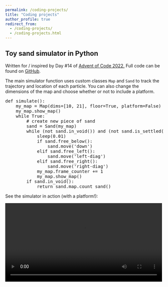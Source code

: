 ```yaml
---
permalink: /coding-projects/
title: "Coding projects"
author_profile: true
redirect_from: 
  - /coding-projects/
  - /coding-projects.html
---
```


## Toy sand simulator in Python

Written for / inspired by Day #14 of [Advent of Code 2022.](https://adventofcode.com/2022/day/14) Full code can be found on [GitHub](https://github.com/ohmlasnick/Sand_Simulator).

The main simulator function uses custom classes <code>Map</code> and <code>Sand</code> to track the trajectory and location of each particle. You can also change the dimensions of the map and choose whether or not to include a platform.

<pre>
def simulate():
	my_map = Map(dims=[10, 21], floor=True, platform=False)
	my_map.show_map()
	while True:
		# create new piece of sand
		sand = Sand(my_map)
		while (not sand.in_void()) and (not sand.is_settled()):
			sleep(0.01)
			if sand.free_below():
				sand.move('down')
			elif sand.free_left():
				sand.move('left-diag')
			elif sand.free_right():
				sand.move('right-diag')
			my_map.frame_counter += 1
			my_map.show_map()
		if sand.in_void():
			return sand.map.count_sand()
</pre>

See the simulator in action (with a platform!):

<video width="500" class="center" controls autoplay>
    <source src="/files/simulation_with_platform.mov" type="video/mp4">
</video>
